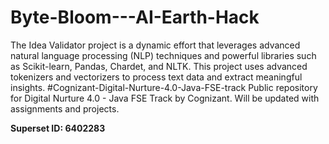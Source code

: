 # Byte-Bloom---AI-Earth-Hack
The Idea Validator project is a dynamic effort that leverages advanced natural language processing (NLP) techniques and powerful libraries such as Scikit-learn, Pandas, Chardet, and NLTK.
This project uses advanced tokenizers and vectorizers to process text data and extract meaningful insights.
#Cognizant-Digital-Nurture-4.0-Java-FSE-track
Public repository for Digital Nurture 4.0 - Java FSE Track by Cognizant. Will be updated with assignments and projects.

**Superset ID: 6402283**
